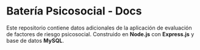 # Batería Psicosocial - Docs
Este repositorio contiene datos adicionales de la aplicación de evaluación de factores de riesgo psicosocial. Construido en **Node.js** con **Express.js** y base de datos **MySQL**.
